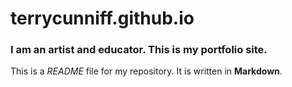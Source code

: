# terrycunniff.github.io

### I am an artist and educator. This is my portfolio site.

This is a *README* file for my repository. It is written in **Markdown**.
